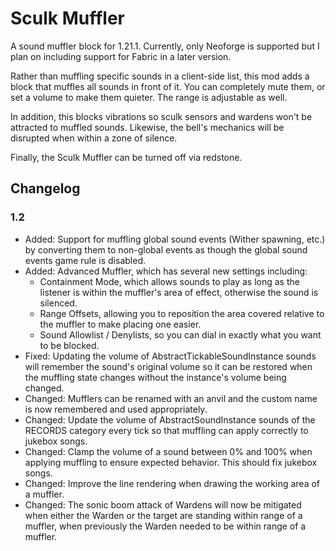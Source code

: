 Sculk Muffler
=============

A sound muffler block for 1.21.1. Currently, only Neoforge is supported but I
plan on including support for Fabric in a later version.

Rather than muffling specific sounds in a client-side list, this mod adds a
block that muffles all sounds in front of it. You can completely mute them, or
set a volume to make them quieter. The range is adjustable as well.

In addition, this blocks vibrations so sculk sensors and wardens won't be
attracted to muffled sounds. Likewise, the bell's mechanics will be disrupted
when within a zone of silence.

Finally, the Sculk Muffler can be turned off via redstone.


## Changelog

### 1.2

* Added: Support for muffling global sound events (Wither spawning, etc.) by
  converting them to non-global events as though the global sound events game
  rule is disabled.
* Added: Advanced Muffler, which has several new settings including:
  * Containment Mode, which allows sounds to play as long as the listener is within
    the muffler's area of effect, otherwise the sound is silenced.
  * Range Offsets, allowing you to reposition the area covered relative to the muffler
    to make placing one easier.
  * Sound Allowlist / Denylists, so you can dial in exactly what you want to be blocked.
* Fixed: Updating the volume of AbstractTickableSoundInstance sounds will remember
  the sound's original volume so it can be restored when the muffling state
  changes without the instance's volume being changed.
* Changed: Mufflers can be renamed with an anvil and the custom name is now remembered
  and used appropriately.
* Changed: Update the volume of AbstractSoundInstance sounds of the RECORDS category
  every tick so that muffling can apply correctly to jukebox songs.
* Changed: Clamp the volume of a sound between 0% and 100% when applying
  muffling to ensure expected behavior. This should fix jukebox songs.
* Changed: Improve the line rendering when drawing the working area of a muffler.
* Changed: The sonic boom attack of Wardens will now be mitigated when either the
  Warden or the target are standing within range of a muffler, when previously the
  Warden needed to be within range of a muffler.
